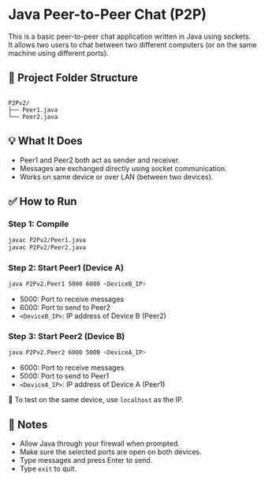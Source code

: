 # Java Peer-to-Peer Chat (P2P)

This is a basic peer-to-peer chat application written in Java using sockets. It allows two users to chat between two different computers (or on the same machine using different ports).

## 📁 Project Folder Structure

```

P2Pv2/
├── Peer1.java
└── Peer2.java

````

## 💡 What It Does

- Peer1 and Peer2 both act as sender and receiver.
- Messages are exchanged directly using socket communication.
- Works on same device or over LAN (between two devices).

## ✅ How to Run

### Step 1: Compile

```bash
javac P2Pv2/Peer1.java
javac P2Pv2/Peer2.java
````

### Step 2: Start Peer1 (Device A)

```bash
java P2Pv2.Peer1 5000 6000 <DeviceB_IP>
```

* 5000: Port to receive messages
* 6000: Port to send to Peer2
* `<DeviceB_IP>`: IP address of Device B (Peer2)

### Step 3: Start Peer2 (Device B)

```bash
java P2Pv2.Peer2 6000 5000 <DeviceA_IP>
```

* 6000: Port to receive messages
* 5000: Port to send to Peer1
* `<DeviceA_IP>`: IP address of Device A (Peer1)

📝 To test on the same device, use `localhost` as the IP.

## 🔐 Notes

* Allow Java through your firewall when prompted.
* Make sure the selected ports are open on both devices.
* Type messages and press Enter to send.
* Type `exit` to quit.


